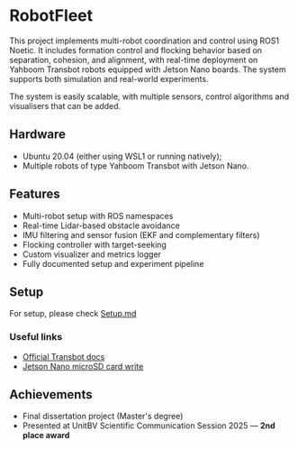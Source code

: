 # RobotFleet

This project implements multi-robot coordination and control using ROS1 Noetic. It includes formation control and flocking behavior based on separation, cohesion, and alignment, with real-time deployment on Yahboom Transbot robots equipped with Jetson Nano boards. The system supports both simulation and real-world experiments.

The system is easily scalable, with multiple sensors, control algorithms and visualisers that can be added.

## Hardware

 - Ubuntu 20.04 (either using WSL1 or running natively);
 - Multiple robots of type Yahboom Transbot with Jetson Nano.

## Features

- Multi-robot setup with ROS namespaces
- Real-time Lidar-based obstacle avoidance
- IMU filtering and sensor fusion (EKF and complementary filters)
- Flocking controller with target-seeking
- Custom visualizer and metrics logger
- Fully documented setup and experiment pipeline

## Setup

For setup, please check [Setup.md](Setup.md)

### Useful links

- [Official Transbot docs](http://www.yahboom.net/study/Transbot-jetson_nano)
- [Jetson Nano microSD card write](https://developer.nvidia.com/embedded/learn/get-started-jetson-nano-devkit#write)

## Achievements

- Final dissertation project (Master's degree)
- Presented at UnitBV Scientific Communication Session 2025 — **2nd place award**